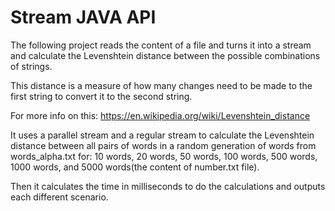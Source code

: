 # Stream JAVA API

The following project reads the content of a file and turns it into a stream and calculate the Levenshtein distance
between the possible combinations of strings. 

This distance is a measure of how many changes need to be made to the
first string to convert it to the second string. 

For more info on this: https://en.wikipedia.org/wiki/Levenshtein_distance

It uses a parallel stream and a regular stream to calculate the Levenshtein distance between all
pairs of words in a random generation of words from words_alpha.txt for: 
10 words, 20 words, 50 words, 100 words, 500 words, 1000 words, and 5000 words(the content of number.txt file).

Then it calculates the time in milliseconds to do the calculations and outputs each different scenario. 
